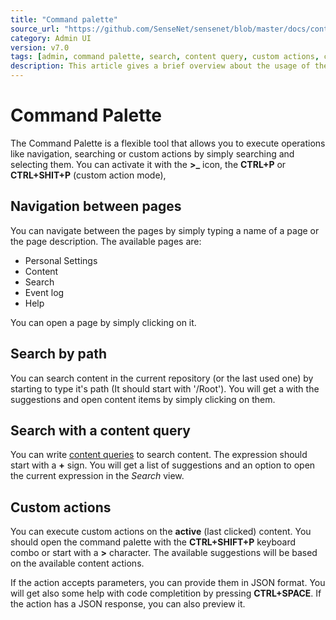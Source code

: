 ```yaml
---
title: "Command palette"
source_url: "https://github.com/SenseNet/sensenet/blob/master/docs/content-naming.md"
category: Admin UI
version: v7.0
tags: [admin, command palette, search, content query, custom actions, commands]
description: This article gives a brief overview about the usage of the Command Palette on the Admin UI.
---
```


# Command Palette

The Command Palette is a flexible tool that allows you to execute operations like navigation, searching or custom actions by simply searching and selecting them. You can activate it with the **>\_** icon, the **CTRL+P** or **CTRL+SHIT+P** (custom action mode),

## Navigation between pages

You can navigate between the pages by simply typing a name of a page or the page description. The available pages are:

- Personal Settings
- Content
- Search
- Event log
- Help

You can open a page by simply clicking on it.

## Search by path

You can search content in the current repository (or the last used one) by starting to type it's path (It should start with '/Root'). You will get a with the suggestions and open content items by simply clicking on them.

## Search with a content query

You can write [content queries](https://community.sensenet.com/docs/content-query/) to search content. The expression should start with a **+** sign. You will get a list of suggestions and an option to open the current expression in the _Search_ view.

## Custom actions

You can execute custom actions on the **active** (last clicked) content. You should open the command palette with the **CTRL+SHIFT+P** keyboard combo or start with a **>** character. The available suggestions will be based on the available content actions.

If the action accepts parameters, you can provide them in JSON format. You will get also some help with code completition by pressing **CTRL+SPACE**. If the action has a JSON response, you can also preview it.
